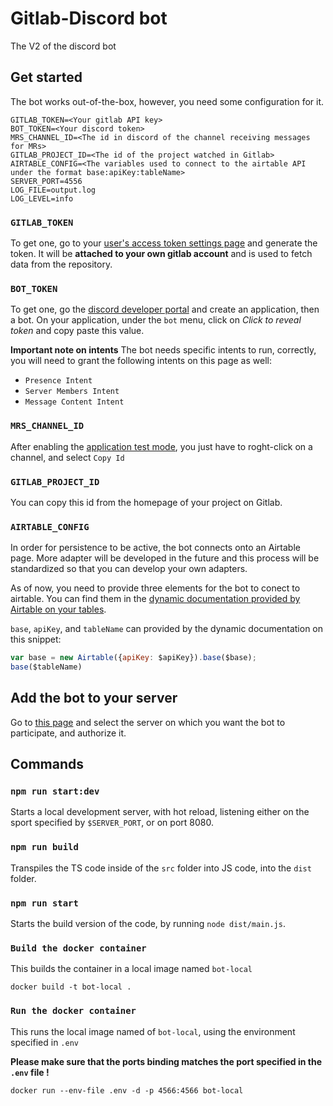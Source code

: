 # Gitlab-Discord bot

The V2 of the discord bot

## Get started
The bot works out-of-the-box, however, you need some configuration for it.

````=txt
GITLAB_TOKEN=<Your gitlab API key>
BOT_TOKEN=<Your discord token>
MRS_CHANNEL_ID=<The id in discord of the channel receiving messages for MRs>
GITLAB_PROJECT_ID=<The id of the project watched in Gitlab>
AIRTABLE_CONFIG=<The variables used to connect to the airtable API under the format base:apiKey:tableName>
SERVER_PORT=4556
LOG_FILE=output.log
LOG_LEVEL=info
````

### `GITLAB_TOKEN`

To get one, go to your [user's access token settings page](https://gitlab.com/-/profile/personal_access_tokens) and generate the token. It will be **attached to your own gitlab account** and is used to fetch data from the repository.

### `BOT_TOKEN`
To get one, go the [discord developer portal](https://discord.com/developers/applications) and create an application, then a bot. On your application, under the `bot` menu, click on *Click to reveal token* and copy paste this value.

**Important note on intents**
The bot needs specific intents to run, correctly, you will need to grant the following intents on this page as well:
- `Presence Intent`
- `Server Members Intent`
- `Message Content Intent`

### `MRS_CHANNEL_ID`
After enabling the [application test mode](https://discord.com/developers/docs/game-sdk/store#application-test-mode), you just have to roght-click on a channel, and select `Copy Id`

### `GITLAB_PROJECT_ID`
You can copy this id from the homepage of your project on Gitlab.

### `AIRTABLE_CONFIG`
In order for persistence to be active, the bot connects onto an Airtable page. More adapter will be developed in the future and this process will be standardized so that you can develop your own adapters.

As of now, you need to provide three elements for the bot to conect to airtable. You can find them in the [dynamic documentation provided by Airtable on your tables](https://airtable.com/api).

`base`, `apiKey`, and `tableName` can provided by the dynamic documentation on this snippet:
````js
var base = new Airtable({apiKey: $apiKey}).base($base);
base($tableName)
````


## Add the bot to your server
Go to [this page](https://discord.com/oauth2/authorize?client_id=920025554126794772&permissions=19456&scope=bot%20applications.commands) and select the server on which you want the bot to participate, and authorize it.

## Commands
### `npm run start:dev`
Starts a local development server, with hot reload, listening either on the sport specified by `$SERVER_PORT`, or on port 8080.

### `npm run build`
Transpiles the TS code inside of the `src` folder into JS code, into the `dist` folder.

### `npm run start`
Starts the build version of the code, by running `node dist/main.js`.

### `Build the docker container`
This builds the container in a local image named `bot-local`

`docker build -t bot-local .`

### `Run the docker container`
This runs the local image named of `bot-local`, using the environment specified in `.env`

**Please make sure that the ports binding matches the port specified in the `.env` file !**

`docker run --env-file .env -d -p 4566:4566 bot-local`